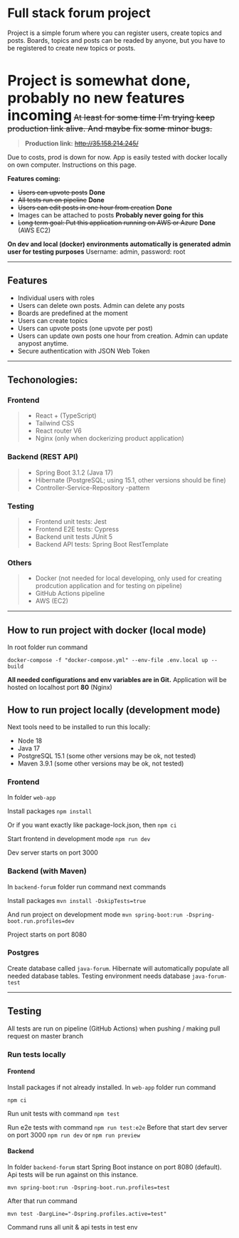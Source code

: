 <h1>Full stack forum project</h1>

<p>Project is a simple forum where you can register users, create topics and posts.
Boards, topics and posts can be readed by anyone, but you have to be registered to create new topics or posts.</p>
<br>

<font size=6>**Project is somewhat done, probably no new features incoming**</font>
<font size=4>~~At least for some time I'm trying keep production link alive. And maybe fix some minor bugs.~~</font>

> **Production link:** ~~http://35.158.214.245/~~

Due to costs, prod is down for now. App is easily tested with docker locally on own computer. Instructions on this page.

**Features coming:**

- ~~Users can upvote posts~~ **Done**
- ~~All tests run on pipeline~~ **Done**
- ~~Users can edit posts in one hour from creation~~ **Done**
- Images can be attached to posts **Probably never going for this**
- ~~Long term goal: Put this application running on AWS or Azure~~ **Done** (AWS EC2)

**On dev and local (docker) environments automatically is generated admin user for testing purposes**
Username: admin, password: root

---

<h2>Features</h2>

- Individual users with roles
- Users can delete own posts. Admin can delete any posts
- Boards are predefined at the moment
- Users can create topics
- Users can upvote posts (one upvote per post)
- Users can update own posts one hour from creation. Admin can update anypost anytime.
- Secure authentication with JSON Web Token

---

<h2>Techonologies:</h2>

<h3>Frontend</h3>

> - React + (TypeScript)
> - Tailwind CSS
> - React router V6
> - Nginx (only when dockerizing product application)

<h3>Backend (REST API)</h3>

> - Spring Boot 3.1.2 (Java 17)
> - Hibernate (PostgreSQL; using 15.1, other versions should be fine)
> - Controller-Service-Repository -pattern

<h3>Testing</h3>

> - Frontend unit tests: Jest
> - Frontend E2E tests: Cypress
> - Backend unit tests JUnit 5
> - Backend API tests: Spring Boot RestTemplate

<h3>Others</h3>

> - Docker (not needed for local developing, only used for creating prodcution application and for testing on pipeline)
> - GitHub Actions pipeline
> - AWS (EC2)

---

<h2>How to run project with docker (local mode)</h2>
In root folder run command

`docker-compose -f "docker-compose.yml" --env-file .env.local up --build`

**All needed configurations and env variables are in Git.**
Application will be hosted on localhost port **80** (Nginx)

<h2>How to run project locally (development mode)</h2>
<p>Next tools need to be installed to run this locally:</p>

- Node 18
- Java 17
- PostgreSQL 15.1 (some other versions may be ok, not tested)
- Maven 3.9.1 (some other versions may be ok, not tested)

<h3>Frontend</h3>

In folder `web-app`

Install packages
`npm install`

Or if you want exactly like package-lock.json, then
`npm ci`

Start frontend in development mode
`npm run dev`

Dev server starts on port 3000

<h3>Backend (with Maven)</h3>

In `backend-forum` folder run command next commands

Install packages
`mvn install -DskipTests=true`

And run project on development mode
`mvn spring-boot:run -Dspring-boot.run.profiles=dev`

Project starts on port 8080

<h3>Postgres</h3>

Create database called `java-forum`. Hibernate will automatically populate all needed database tables. Testing environment needs database `java-forum-test`

---

<h2>Testing</h2>

<p>All tests are run on pipeline (GitHub Actions) when pushing / making pull request on master branch</p>

<h3>Run tests locally</h3>

<h4>Frontend</h4>

Install packages if not already installed. In `web-app` folder run command

`npm ci`

Run unit tests with command
`npm test`

Run e2e tests with command `npm run test:e2e` Before that start dev server on port 3000
`npm run dev` or `npm run preview`

<h4>Backend</h4>

In folder `backend-forum` start Spring Boot instance on port 8080 (default). Api tests will be run against on this instance.

`mvn spring-boot:run -Dspring-boot.run.profiles=test`

After that run command

`mvn test -DargLine="-Dspring.profiles.active=test"`

Command runs all unit & api tests in test env
